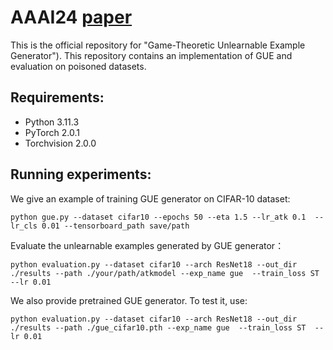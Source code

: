 # AAAI24 [paper](https://arxiv.org/abs/2401.17523)
This is the official repository for "Game-Theoretic Unlearnable Example Generator"). This repository contains an implementation of GUE and evaluation on poisoned datasets.
## Requirements:  
* Python 3.11.3
* PyTorch 2.0.1
* Torchvision 2.0.0


## Running experiments:  
We give an example of training GUE generator on CIFAR-10 dataset:
 ```
python gue.py --dataset cifar10 --epochs 50 --eta 1.5 --lr_atk 0.1  --lr_cls 0.01 --tensorboard_path save/path
 ```


Evaluate the unlearnable examples generated by GUE generator：
 ```
python evaluation.py --dataset cifar10 --arch ResNet18 --out_dir ./results --path ./your/path/atkmodel --exp_name gue  --train_loss ST  --lr 0.01
 ```

We also provide pretrained GUE generator. To test it, use:
 ```
python evaluation.py --dataset cifar10 --arch ResNet18 --out_dir ./results --path ./gue_cifar10.pth --exp_name gue  --train_loss ST  --lr 0.01
 ```
